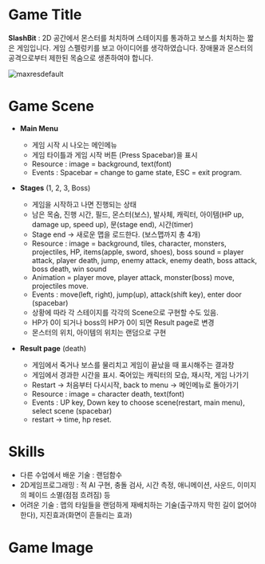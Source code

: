# Game Title
__SlashBit__ : 2D 공간에서 몬스터를 처치하며 스테이지를 통과하고 보스를 처치하는 짧은 게임입니다.
게임 스펠렁키를 보고 아이디어를 생각하였습니다. 장애물과 몬스터의 공격으로부터 제한된 목숨으로 생존하여야 합니다.

![maxresdefault](https://user-images.githubusercontent.com/70787160/94105678-cac83000-fe74-11ea-85e8-a562335b907b.jpg)

# Game Scene
* __Main Menu__
  - 게임 시작 시 나오는 메인메뉴
  - 게임 타이틀과 게임 시작 버튼 (Press Spacebar)을 표시
  - Resource : image = background, text(font)
  - Events : Spacebar = change to game state, ESC = exit program.

* __Stages__ (1, 2, 3, Boss)
  - 게임을 시작하고 나면 진행되는 상태
  - 남은 목숨, 진행 시간, 필드, 몬스터(보스), 발사체, 캐릭터, 아이템(HP up, damage up, speed up), 문(stage end), 시간(timer)
  - Stage end -> 새로운 맵을 로드한다. (보스맵까지 총 4개)
  - Resource : image = background, tiles, character, monsters, projectiles, HP, items(apple, sword, shoes), boss
             sound = player attack, player death, jump, enemy attack, enemy death, boss attack, boss death, win sound
  - Animation = player move, player attack, monster(boss) move, projectiles move.
  - Events : move(left, right), jump(up), attack(shift key), enter door (spacebar)
  - 상황에 따라 각 스테이지를 각각의 Scene으로 구현할 수도 있음.
  - HP가 0이 되거나 boss의 HP가 0이 되면 Result page로 변경
  - 몬스터의 위치, 아이템의 위치는 랜덤으로 구현

* __Result page__ (death)
  - 게임에서 죽거나 보스를 물리치고 게임이 끝났을 때 표시해주는 결과창
  - 게임에서 경과한 시간을 표시. 죽어있는 캐릭터의 모습, 재시작, 게임 나가기
  - Restart -> 처음부터 다시시작, back to menu -> 메인메뉴로 돌아가기
  - Resource : image = character death, text(font)
  - Events : UP key, Down key to choose scene(restart, main menu), select scene (spacebar)
  - restart -> time, hp reset.

# Skills
* 다른 수업에서 배운 기술 : 랜덤함수
* 2D게임프로그래밍 : 적 AI 구현, 충돌 검사, 시간 측정, 애니메이션, 사운드, 이미지의 페이드 소멸(점점 흐려짐) 등
* 어려운 기술 : 맵의 타일들을 랜덤하게 재배치하는 기술(출구까지 막힌 길이 없어야 한다), 지진효과(화면이 흔들리는 효과)

# Game Image


